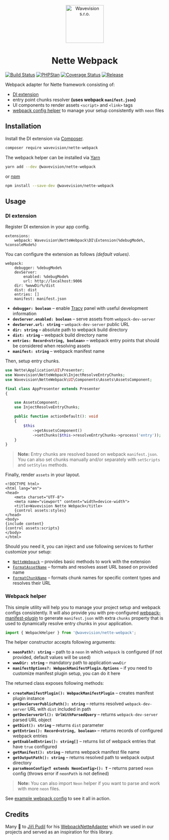 <p align="center"><a href="https://github.com/wavevision"><img alt="Wavevision s.r.o." src="https://wavevision.com/images/wavevision-logo.png" width="120" /></a></p>
<h1 align="center">Nette Webpack</h1>

[![Build Status](https://travis-ci.org/wavevision/nette-webpack.svg?branch=master)](https://travis-ci.org/wavevision/nette-webpack)
[![PHPStan](https://img.shields.io/badge/style-level%20max-brightgreen.svg?label=phpstan)](https://github.com/phpstan/phpstan)
[![Coverage Status](https://coveralls.io/repos/github/wavevision/nette-webpack/badge.svg?branch=master)](https://coveralls.io/github/wavevision/nette-webpack?branch=master)
[![Release](https://img.shields.io/github/v/tag/wavevision/nette-webpack?label=version&sort=semver)](https://github.com/wavevision/nette-webpack/releases)

Webpack adapter for Nette framework consisting of:

- [DI extension](#di-extension)
- entry point chunks resolver **(uses webpack `manifest.json`)**
- UI components to render assets `<script>` and `<link>` tags
- [webpack config helper](#webpack-helper) to manage your setup consistently with `neon` files

## Installation

Install the DI extension via [Composer](https://getcomposer.org).

```bash
composer require wavevision/nette-webpack
```

The webpack helper can be installed via [Yarn](https://yarnpkg.com)

```bash
yarn add --dev @wavevision/nette-webpack
```

or [npm](https://npmjs.com)

```bash
npm install --save-dev @wavevision/nette-webpack
```

## Usage

### DI extension

Register DI extension in your app config.

```neon
extensions:
    webpack: Wavevision\NetteWebpack\DI\Extension(%debugMode%, %consoleMode%)
```

You can configure the extension as follows _(default values)_.

```neon
webpack:
    debugger: %debugMode%
    devServer:
        enabled: %debugMode%
        url: http://localhost:9006
    dir: %wwwDir%/dist
    dist: dist
    entries: []
    manifest: manifest.json
```

- **`debugger: boolean`** – enable [Tracy](https://github.com/nette/tracy) panel with useful development information
- **`devServer.enabled: boolean`** – serve assets from `webpack-dev-server`
- **`devServer.url: string`** – `webpack-dev-server` public URL
- **`dir: string`** – absolute path to webpack build directory
- **`dist: string`** – webpack build directory name
- **`entries: Record<string, boolean>`** – webpack entry points that should be considered when resolving assets
- **`manifest: string`** – webpack manifest name

Then, setup entry chunks.

```php
use Nette\Application\UI\Presenter;
use Wavevision\NetteWebpack\InjectResolveEntryChunks;
use Wavevision\NetteWebpack\UI\Components\Assets\AssetsComponent;

final class AppPresenter extends Presenter
{

    use AssetsComponent;
    use InjectResolveEntryChunks;

    public function actionDefault(): void
    {
        $this
            ->getAssetsComponent()
            ->setChunks($this->resolveEntryChunks->process('entry'));
    }
}
```

> **Note:** Entry chunks are resolved based on webpack `manifest.json`. You can also
> set chunks manually and/or separately with `setScripts` and `setStyles` methods.

Finally, render `assets` in your layout.

```latte
<!DOCTYPE html>
<html lang="en">
<head>
	<meta charset="UTF-8">
	<meta name="viewport" content="width=device-width">
	<title>Wavevision Nette Webpack</title>
	{control assets:styles}
</head>
<body>
{include content}
{control assets:scripts}
</body>
</html>
```

Should you need it, you can inject and use following services to further customize your setup:

- [`NetteWebpack`](./src/NetteWebpack/NetteWebpack.php) – provides basic methods to work with the extension
- [`FormatAssetName`](./src/NetteWebpack/FormatAssetName.php) – formats and resolves asset URL based on provided name
- [`FormatChunkName`](./src/NetteWebpack/FormatChunkName.php) – formats chunk names for specific content types and resolves their URL

### Webpack helper

This simple utility will help you to manage your project setup and webpack configs consistently. It will also provide you
with pre-configured [webpack-manifest-plugin](https://github.com/danethurber/webpack-manifest-plugin) to generate `manifest.json`
with extra `chunks` property that is used to dynamically resolve entry chunks in your application.

```typescript
import { WebpackHelper } from '@wavevision/nette-webpack';
```

The helper constructor accepts following arguments:

- **`neonPath?: string`** – path to a `neon` in which `webpack` is configured (if not provided, default values will be used)
- **`wwwDir: string`** – mandatory path to application `wwwDir`
- **`manifestOptions?: WebpackManifestPlugin.Options`** – if you need to customize manifest plugin setup, you can do it here

The returned class exposes following methods:

- **`createManifestPlugin(): WebpackManifestPlugin`** – creates manifest plugin instance
- **`getDevServerPublicPath(): string`** – returns resolved `webpack-dev-server` URL with `dist` included in path
- **`getDevServerUrl(): UrlWithParsedQuery`** – returns `webpack-dev-server` parsed URL object
- **`getDist(): string`** – returns `dist` parameter
- **`getEntries(): Record<string, boolean>`** – returns records of configured webpack entries
- **`getEnabledEntries(): string[]`** – returns list of webpack entries that have `true` configured
- **`getManifest(): string`** – returns webpack manifest file name
- **`getOutputPath(): string`** – returns resolved path to webpack output directory
- **`parseNeonConfig<T extends NeonConfig>(): T`** – returns parsed `neon` config (throws error if `neonPath` is not defined)

> **Note:** You can also import `Neon` helper if you want to parse and work with more `neon` files.

See [example webpack config](./examples/webpack.config.ts) to see it all in action.

## Credits

Many️ 🙏 to [Jiří Pudil](https://github.com/jiripudil) for his [WebpackNetteAdapter](https://github.com/o2ps/WebpackNetteAdapter) which we used in our projects and served as an inspiration for this library.
